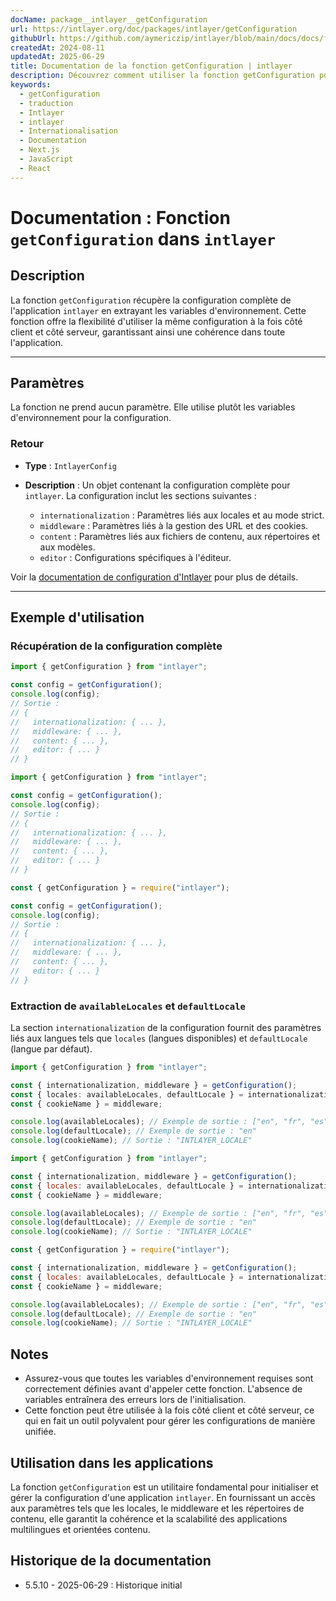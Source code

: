 ```yaml
---
docName: package__intlayer__getConfiguration
url: https://intlayer.org/doc/packages/intlayer/getConfiguration
githubUrl: https://github.com/aymericzip/intlayer/blob/main/docs/docs/fr/packages/intlayer/getConfiguration.md
createdAt: 2024-08-11
updatedAt: 2025-06-29
title: Documentation de la fonction getConfiguration | intlayer
description: Découvrez comment utiliser la fonction getConfiguration pour le package intlayer
keywords:
  - getConfiguration
  - traduction
  - Intlayer
  - intlayer
  - Internationalisation
  - Documentation
  - Next.js
  - JavaScript
  - React
---
```


# Documentation : Fonction `getConfiguration` dans `intlayer`

## Description

La fonction `getConfiguration` récupère la configuration complète de l'application `intlayer` en extrayant les variables d'environnement. Cette fonction offre la flexibilité d'utiliser la même configuration à la fois côté client et côté serveur, garantissant ainsi une cohérence dans toute l'application.

---

## Paramètres

La fonction ne prend aucun paramètre. Elle utilise plutôt les variables d'environnement pour la configuration.

### Retour

- **Type** : `IntlayerConfig`
- **Description** : Un objet contenant la configuration complète pour `intlayer`. La configuration inclut les sections suivantes :

  - `internationalization` : Paramètres liés aux locales et au mode strict.
  - `middleware` : Paramètres liés à la gestion des URL et des cookies.
  - `content` : Paramètres liés aux fichiers de contenu, aux répertoires et aux modèles.
  - `editor` : Configurations spécifiques à l'éditeur.

Voir la [documentation de configuration d'Intlayer](https://github.com/aymericzip/intlayer/blob/main/docs/docs/fr/configuration.md) pour plus de détails.

---

## Exemple d'utilisation

### Récupération de la configuration complète

```typescript codeFormat="typescript"
import { getConfiguration } from "intlayer";

const config = getConfiguration();
console.log(config);
// Sortie :
// {
//   internationalization: { ... },
//   middleware: { ... },
//   content: { ... },
//   editor: { ... }
// }
```

```javascript codeFormat="esm"
import { getConfiguration } from "intlayer";

const config = getConfiguration();
console.log(config);
// Sortie :
// {
//   internationalization: { ... },
//   middleware: { ... },
//   content: { ... },
//   editor: { ... }
// }
```

```javascript codeFormat="commonjs"
const { getConfiguration } = require("intlayer");

const config = getConfiguration();
console.log(config);
// Sortie :
// {
//   internationalization: { ... },
//   middleware: { ... },
//   content: { ... },
//   editor: { ... }
// }
```

### Extraction de `availableLocales` et `defaultLocale`

La section `internationalization` de la configuration fournit des paramètres liés aux langues tels que `locales` (langues disponibles) et `defaultLocale` (langue par défaut).

```typescript codeFormat="typescript"
import { getConfiguration } from "intlayer";

const { internationalization, middleware } = getConfiguration();
const { locales: availableLocales, defaultLocale } = internationalization;
const { cookieName } = middleware;

console.log(availableLocales); // Exemple de sortie : ["en", "fr", "es"]
console.log(defaultLocale); // Exemple de sortie : "en"
console.log(cookieName); // Sortie : "INTLAYER_LOCALE"
```

```javascript codeFormat="esm"
import { getConfiguration } from "intlayer";

const { internationalization, middleware } = getConfiguration();
const { locales: availableLocales, defaultLocale } = internationalization;
const { cookieName } = middleware;

console.log(availableLocales); // Exemple de sortie : ["en", "fr", "es"]
console.log(defaultLocale); // Exemple de sortie : "en"
console.log(cookieName); // Sortie : "INTLAYER_LOCALE"
```

```javascript codeFormat="commonjs"
const { getConfiguration } = require("intlayer");

const { internationalization, middleware } = getConfiguration();
const { locales: availableLocales, defaultLocale } = internationalization;
const { cookieName } = middleware;

console.log(availableLocales); // Exemple de sortie : ["en", "fr", "es"]
console.log(defaultLocale); // Exemple de sortie : "en"
console.log(cookieName); // Sortie : "INTLAYER_LOCALE"
```

## Notes

- Assurez-vous que toutes les variables d'environnement requises sont correctement définies avant d'appeler cette fonction. L'absence de variables entraînera des erreurs lors de l'initialisation.
- Cette fonction peut être utilisée à la fois côté client et côté serveur, ce qui en fait un outil polyvalent pour gérer les configurations de manière unifiée.

## Utilisation dans les applications

La fonction `getConfiguration` est un utilitaire fondamental pour initialiser et gérer la configuration d'une application `intlayer`. En fournissant un accès aux paramètres tels que les locales, le middleware et les répertoires de contenu, elle garantit la cohérence et la scalabilité des applications multilingues et orientées contenu.

## Historique de la documentation

- 5.5.10 - 2025-06-29 : Historique initial
